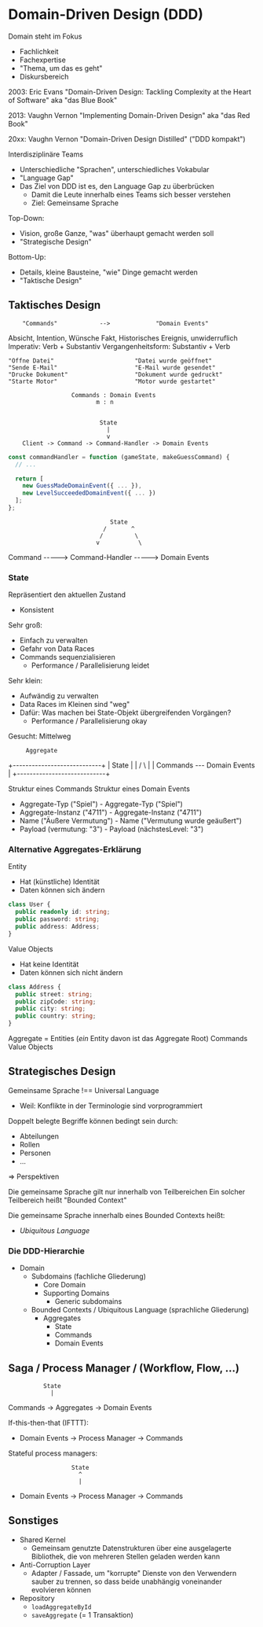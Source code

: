 # Domain-Driven Design (DDD)

Domain steht im Fokus

- Fachlichkeit
- Fachexpertise
- "Thema, um das es geht"
- Diskursbereich

2003: Eric Evans
  "Domain-Driven Design: Tackling Complexity at the Heart of Software"
  aka "das Blue Book"

2013: Vaughn Vernon
  "Implementing Domain-Driven Design"
  aka "das Red Book"

20xx: Vaughn Vernon
  "Domain-Driven Design Distilled" ("DDD kompakt")

Interdisziplinäre Teams
  - Unterschiedliche "Sprachen", unterschiedliches Vokabular
  - "Language Gap"
  - Das Ziel von DDD ist es, den Language Gap zu überbrücken
    - Damit die Leute innerhalb eines Teams sich besser verstehen
    - Ziel: Gemeinsame Sprache

Top-Down:
- Vision, große Ganze, "was" überhaupt gemacht werden soll
- "Strategische Design"

Bottom-Up:
- Details, kleine Bausteine, "wie" Dinge gemacht werden
- "Taktische Design"

## Taktisches Design

        "Commands"            -->             "Domain Events"
Absicht, Intention, Wünsche         Fakt, Historisches Ereignis, unwiderruflich
Imperativ: Verb + Substantiv        Vergangenheitsform: Substantiv + Verb

    "Öffne Datei"                       "Datei wurde geöffnet"
    "Sende E-Mail"                      "E-Mail wurde gesendet"
    "Drucke Dokument"                   "Dokument wurde gedruckt"
    "Starte Motor"                      "Motor wurde gestartet"

                      Commands : Domain Events
                             m : n


                              State
                                |
                                v
        Client -> Command -> Command-Handler -> Domain Events

```javascript
const commandHandler = function (gameState, makeGuessCommand) {
  // ...

  return [
    new GuessMadeDomainEvent({ ... }),
    new LevelSucceededDomainEvent({ ... })
  ];
};
```

                                 State
                               /       ^
                              /         \
                             v           \
  Command -----> Command-Handler -----> Domain Events


### State

Repräsentiert den aktuellen Zustand
- Konsistent

Sehr groß:
- Einfach zu verwalten
- Gefahr von Data Races
- Commands sequenzialisieren
  - Performance / Parallelisierung leidet

Sehr klein:
- Aufwändig zu verwalten
- Data Races im Kleinen sind "weg"
- Dafür: Was machen bei State-Objekt übergreifenden Vorgängen?
  - Performance / Parallelisierung okay

Gesucht: Mittelweg

         Aggregate
+----------------------------+
|         State              |
|        /     \             |
| Commands --- Domain Events |
+----------------------------+

Struktur eines Commands           Struktur eines Domain Events
  - Aggregate-Typ ("Spiel")         - Aggregate-Typ ("Spiel")
  - Aggregate-Instanz ("4711")      - Aggregate-Instanz ("4711")
  - Name ("Äußere Vermutung")       - Name ("Vermutung wurde geäußert")
  - Payload (vermutung: "3")        - Payload (nächstesLevel: "3")


### Alternative Aggregates-Erklärung

Entity
- Hat (künstliche) Identität
- Daten können sich ändern

```typescript
class User {
  public readonly id: string;
  public password: string;
  public address: Address;
}
```

Value Objects
- Hat keine Identität
- Daten können sich nicht ändern

```typescript
class Address {
  public street: string;
  public zipCode: string;
  public city: string;
  public country: string;
}
```

Aggregate =
  Entities (*ein* Entity davon ist das Aggregate Root)
    Commands
  Value Objects

## Strategisches Design

Gemeinsame Sprache !== Universal Language
- Weil: Konflikte in der Terminologie sind vorprogrammiert

Doppelt belegte Begriffe können bedingt sein durch:
- Abteilungen
- Rollen
- Personen
- ...

=> Perspektiven

Die gemeinsame Sprache gilt nur innerhalb von Teilbereichen
Ein solcher Teilbereich heißt "Bounded Context"

Die gemeinsame Sprache innerhalb eines Bounded Contexts heißt:
- *Ubiquitous Language*

### Die DDD-Hierarchie

- Domain
  - Subdomains (fachliche Gliederung)
    - Core Domain
    - Supporting Domains
      - Generic subdomains
  - Bounded Contexts / Ubiquitous Language (sprachliche Gliederung)
    - Aggregates
      - State
      - Commands
      - Domain Events

## Saga / Process Manager / (Workflow, Flow, ...)

              State
                |
Commands -> Aggregates -> Domain Events

If-this-then-that (IFTTT):
- Domain Events -> Process Manager -> Commands

Stateful process managers:

                      State
                        ^
                        |
- Domain Events -> Process Manager -> Commands

## Sonstiges

- Shared Kernel
  - Gemeinsam genutzte Datenstrukturen über eine ausgelagerte Bibliothek, die von mehreren Stellen geladen werden kann
- Anti-Corruption Layer
  - Adapter / Fassade, um "korrupte" Dienste von den Verwendern sauber zu trennen, so dass beide unabhängig voneinander evolvieren können
- Repository
  - `loadAggregateById`
  - `saveAggregate` (= 1 Transaktion)
